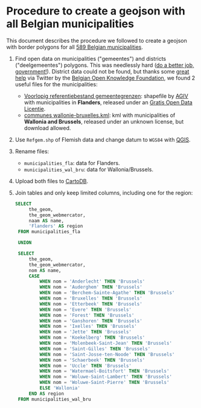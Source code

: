 # Procedure to create a geojson with all Belgian municipalities

This document describes the procedure we followed to create a geojson with border polygons for all [589 Belgian municipalities](http://en.wikipedia.org/wiki/Municipalities_of_Belgium).

1. Find open data on municipalities ("gemeentes") and districts ("deelgemeentes") polygons. This was needlessly hard ([do a better job, government!](https://index.okfn.org/country/overview/Belgium/)). District data could not be found, but thanks some [great help](https://github.com/Datafable/power-shutdown-belgium/issues/1) via Twitter by the [Belgian Open Knowledge Foundation](http://okfn.be/), we found 2 useful files for the municipalities:

    * [Voorlopig referentiebestand gemeentegrenzen](http://www.geopunt.be/download?container=referentiebestand-gemeenten&title=Voorlopig%20referentiebestand%20gemeentegrenzen): shapefile by [AGIV](https://www.agiv.be/) with municipalities in **Flanders**, released under an [Gratis Open Data Licentie](http://www4wvg.vlaanderen.be/wvg/data/Documents/Gratis_Open_Data_Licentie.pdf).
    * [communes wallonie-bruxelles.kml](https://www.google.com/fusiontables/data?docid=1Kg6KwV_QzMBSd3ZKl6id6Bsosewwex-Ubrd75Sg#map:id=3): kml with municipalities of **Wallonia and Brussels**, released under an unknown license, but download allowed.

2. Use `Refgem.shp` of Flemish data and change datum to `WGS84` with [QGIS](http://www.qgis.org/).
3. Rename files:
    * `municipalities_fla`: data for Flanders.
    * `municipalities_wal_bru`: data for Wallonia/Brussels.
4. Upload both files to [CartoDB](http://cartodb.com).
5. Join tables and only keep limited columns, including one for the region:

   ```SQL
   SELECT
        the_geom,
        the_geom_webmercator,
        naam AS name,
        'Flanders' AS region
    FROM municipalities_fla

    UNION

    SELECT
        the_geom,
        the_geom_webmercator,
        nom AS name,
        CASE 
            WHEN nom = 'Anderlecht' THEN 'Brussels'
            WHEN nom = 'Auderghem' THEN 'Brussels'
            WHEN nom = 'Berchem-Sainte-Agathe' THEN 'Brussels'
            WHEN nom = 'Bruxelles' THEN 'Brussels'
            WHEN nom = 'Etterbeek' THEN 'Brussels'
            WHEN nom = 'Evere' THEN 'Brussels'
            WHEN nom = 'Forest' THEN 'Brussels'
            WHEN nom = 'Ganshoren' THEN 'Brussels'
            WHEN nom = 'Ixelles' THEN 'Brussels'
            WHEN nom = 'Jette' THEN 'Brussels'
            WHEN nom = 'Koekelberg' THEN 'Brussels'
            WHEN nom = 'Molenbeek-Saint-Jean' THEN 'Brussels'
            WHEN nom = 'Saint-Gilles' THEN 'Brussels'
            WHEN nom = 'Saint-Josse-ten-Noode' THEN 'Brussels'
            WHEN nom = 'Schaerbeek' THEN 'Brussels'
            WHEN nom = 'Uccle' THEN 'Brussels'
            WHEN nom = 'Watermael-Boitsfort' THEN 'Brussels'
            WHEN nom = 'Woluwe-Saint-Lambert' THEN 'Brussels'
            WHEN nom = 'Woluwe-Saint-Pierre' THEN 'Brussels'
            ELSE 'Wallonia'
        END AS region
    FROM municipalities_wal_bru
    ```
